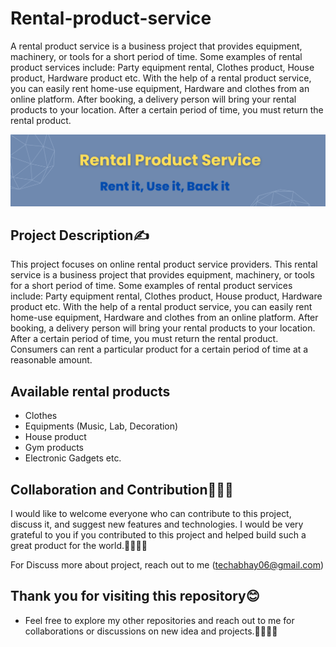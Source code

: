 
# Rental-product-service 

A rental product service is a business project that provides equipment, machinery, or tools for a short period of time. Some examples of rental product services include:
Party equipment rental, Clothes product, House product, Hardware product etc. With the help of a rental product service, you can easily rent home-use equipment, Hardware and clothes from an online platform. After booking, a delivery person will bring your rental products to your location.
After a certain period of time, you must return the rental product.

![Standpickup logo](https://github.com/abhaymishra24/Rental-product-service/blob/main/Blue%20Futuristic%20Technology%20Linkedln%20Banner.png)

## Project Description✍️

This project focuses on online rental product service providers. This rental service is a business project that provides equipment, machinery, or tools for a short period of time. Some examples of rental product services include:
Party equipment rental, Clothes product, House product, Hardware product etc. With the help of a rental product service, you can easily rent home-use equipment, Hardware and clothes from an online platform. After booking, a delivery person will bring your rental products to your location.
After a certain period of time, you must return the rental product. Consumers can rent a particular product for a certain period of time at a reasonable amount.

## Available rental products

- Clothes
- Equipments (Music, Lab, Decoration)
- House product
- Gym products
- Electronic Gadgets etc.

## Collaboration and Contribution🤝🧑‍💻

I would like to welcome everyone who can contribute to this project, discuss it, and suggest new features and technologies. I would be very grateful to you if you contributed to this project and helped build such a great product for the world.🤝🧑‍💻🚀

For Discuss more about project, reach out to me (techabhay06@gmail.com)

## Thank you for visiting this repository😊

- Feel free to explore my other repositories and reach out to me for collaborations or discussions on new idea and projects.🤝🧑‍💻🚀


